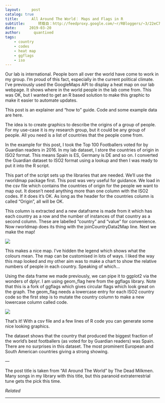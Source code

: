 ```yaml
---
layout:     post
catalog: true
title:      All Around The World： Maps and Flags in R
subtitle:      转载自：http://feedproxy.google.com/~r/RBloggers/~3/22eC7JfrPJg/
date:      2019-03-20
author:      quantixed
tags:
    - country
    - codes
    - heat map
    - ggflags
    - iso
---
```






Our lab is international. People born all over the world have come to work in my group. I’m proud of this fact, especially in the current political climate. I’ve previously used the GoogleMaps API to display a heat map on our lab webpage. It shows where in the world people in the lab come from. This was OK, but I wanted to get an R based solution to make this graphic to make it easier to automate updates.

This post is an explainer and “how to” guide. Code and some example data are here.

The idea is to create graphics to describe the origins of a group of people. For my use-case it is my research group, but it could be any group of people. All you need is a list of countries that the people come from.

In the example for this post, I took the Top 100 Footballers voted for by Guardian readers in 2016. In my lab dataset, I store the countries of origin in ISO2 format. This means Spain is ES, Germany is DE and so on. I converted the Guardian dataset to ISO2 format using a lookup and then I was ready to put it into the R script.

This part of the script sets up the libraries that are needed. We’ll use the rworldmap package first. This post was very useful for guidance. We load in the csv file which contains the countries of origin for the people we want to map out. It doesn’t need anything more than one column with the ISO2 codes. If it does it’s OK. As long as the header for the countries column is called “Origin”, all will be OK.

This column is extracted and a new dataframe is made from it which has each country as a row and the number of instances of that country as a second column. These are labelled “country” and “value” for convenience. Now rworldmap does its thing with the joinCountryData2Map line. Next we make the map!

![](https://i2.wp.com/quantixed.org/wp-content/uploads/2019/03/labWorldMap.png?fit=640%2C480&ssl=1)


This makes a nice map. I’ve hidden the legend which shows what the colours mean. The map can be customised in lots of ways. I liked the way this map looked and my other aim was to make a chart to show the relative numbers of people in each country. Speaking of which…

Using the data frame we made previously, we can pipe it to ggplot2 via the wonders of dplyr. I am using geom_flag here from the ggflags library. Note that this is a fork of ggflags which gives circular flags which look great on the graph. The geom_flag needs a lowercase entry for each ISO2 country code so the first step is to mutate the country column to make a new lowercase column called code.

![](https://i2.wp.com/quantixed.org/wp-content/uploads/2019/03/plot.png?fit=640%2C577&ssl=1)


That’s it! With a csv file and a few lines of R code you can generate some nice looking graphics.

The dataset shows that the country that produced the biggest fraction of the world’s best footballers (as voted for by Guardian readers) was Spain. There are no surprises in this dataset. The most prominent European and South American countries giving a strong showing.

—

The post title is taken from “All Around The World” by The Dead Milkmen. Many songs in my library with this title, but this paranoid extraterrestrial tune gets the pick this time.


*Related*








---

